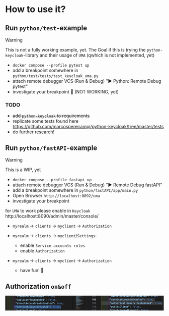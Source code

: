
# How to use it?

## Run `python/test`-example

> [!WARNING]  
> This is not a fully working example, yet.
> The Goal if this is trying the `python-keycloak`-library and their usage of `UMA` (qwhich is not implemented, yet)

- `docker compose --profile pytest up`
- add a breakpoint somewhere in `python/test/tests/test_keycloak_uma.py`
- attach remote debugger VCS (Run & Debug) "► Python: Remote Debug pytest"
- investigate your breakpoint 🤞 (NOT WORKING, yet)

### TODO

- ~~add `python-keycloak` to requirements~~
- replicate some tests found here https://github.com/marcospereirampj/python-keycloak/tree/master/tests
- do further research!

## Run `python/fastAPI`-example

> [!WARNING]  
> This is a WIP, yet

- `docker compose --profile fastapi up`
- attach remote debugger VCS (Run & Debug) "► Remote Debug fastAPI"
- add a breakpoint somewhere in `python/fastAPI/app/main.py`
- Open Browser `http://localhost:8092/uma`
- investigate your breakpoint

for `UMA` to work please enable in `Keycloak` http://localhost:8090/admin/master/console/

- `myrealm` -> `clients` -> `myclient` -> `Authorization`
- `myrealm` -> `clients` -> `myclient`/`Settings`:
  - enable `Service accounts roles`
  - enable `Authorization`
- `myrealm` -> `clients` -> `myclient` -> `Authorization`


  - have fun! 🥳

## Authorization `on&off`

![JSON with & without Authorization](docs/assets/diff_client_authorization.png)
